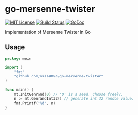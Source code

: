 # go-mersenne-twister
[![MIT License](http://img.shields.io/badge/license-MIT-blue.svg?style=flat)](LICENSE)
[![Build Status](https://travis-ci.org/nasa9084/go-mersenne-twister.svg?branch=master)](https://travis-ci.org/nasa9084/go-mersenne-twister)
[![GoDoc](https://godoc.org/github.com/nasa9084/go-mersenne-twister?status.svg)](https://godoc.org/github.com/nasa9084/go-mersenne-twister)

Implementation of Mersenne Twister in Go

## Usage

``` go
package main

import (
    "fmt"
    "github.com/nasa9084/go-mersenne-twister"
)

func main() {
    mt.InitGenrand(0) // '0' is a seed. choose freely.
    n := mt.GenrandInt32() // generate int 32 random value.
    fmt.Printf("%d", n)
}
```
